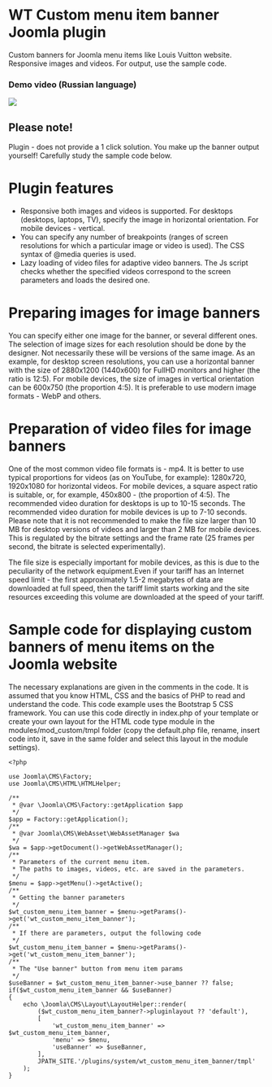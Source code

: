 # WT Custom menu item banner Joomla plugin
Custom banners for Joomla menu items like Louis Vuitton website. Responsive images and videos. For output, use the sample code.
### Demo video (Russian language)
[![](https://img.youtube.com/vi/9n15dZML-Qc/0.jpg)](https://www.youtube.com/watch?v=9n15dZML-Qc)
## Please note!
Plugin - does not provide a 1 click solution. You make up the banner output yourself! Carefully study the sample code below.
# Plugin features
- Responsive both images and videos is supported. For desktops (desktops, laptops, TV), specify the image in horizontal orientation. For mobile devices - vertical.
- You can specify any number of breakpoints (ranges of screen resolutions for which a particular image or video is used). The CSS syntax of @media queries is used.
- Lazy loading of video files for adaptive video banners. The Js script checks whether the specified videos correspond to the screen parameters and loads the desired one.
# Preparing images for image banners
You can specify either one image for the banner, or several different ones. The selection of image sizes for each resolution should be done by the designer. Not necessarily these will be versions of the same image. 
As an example, for desktop screen resolutions, you can use a horizontal banner with the size of 2880x1200 (1440x600) for FullHD monitors and higher (the ratio is 12:5).
For mobile devices, the size of images in vertical orientation can be 600x750 (the proportion 4:5).
It is preferable to use modern image formats - WebP and others.
# Preparation of video files for image banners
One of the most common video file formats is - mp4. It is better to use typical proportions for videos (as on YouTube, for example): 1280x720, 1920x1080 for horizontal videos. For mobile devices, a square aspect ratio is suitable, or, for example, 450x800 - (the proportion of 4:5).
The recommended video duration for desktops is up to 10-15 seconds.
The recommended video duration for mobile devices is up to 7-10 seconds.
Please note that it is not recommended to make the file size larger than 10 MB for desktop versions of videos and larger than 2 MB for mobile devices. This is regulated by the bitrate settings and the frame rate (25 frames per second, the bitrate is selected experimentally).

The file size is especially important for mobile devices, as this is due to the peculiarity of the network equipment.Even if your tariff has an Internet speed limit - the first approximately 1.5-2 megabytes of data are downloaded at full speed, then the tariff limit starts working and the site resources exceeding this volume are downloaded at the speed of your tariff. 

# Sample code for displaying custom banners of menu items on the Joomla website
The necessary explanations are given in the comments in the code. It is assumed that you know HTML, CSS and the basics of PHP to read and understand the code. This code example uses the Bootstrap 5 CSS framework. You can use this code directly in index.php of your template or create your own layout for the HTML code type module in the modules/mod_custom/tmpl folder (copy the default.php file, rename, insert code into it, save in the same folder and select this layout in the module settings).
```
<?php

use Joomla\CMS\Factory;
use Joomla\CMS\HTML\HTMLHelper;

/**
 * @var \Joomla\CMS\Factory::getApplication $app
 */
$app = Factory::getApplication();
/**
 * @var Joomla\CMS\WebAsset\WebAssetManager $wa
 */
$wa = $app->getDocument()->getWebAssetManager();
/**
 * Parameters of the current menu item.
 * The paths to images, videos, etc. are saved in the parameters.
 */
$menu = $app->getMenu()->getActive();
/**
 * Getting the banner parameters
 */
$wt_custom_menu_item_banner = $menu->getParams()->get('wt_custom_menu_item_banner');
/**
 * If there are parameters, output the following code
 */
$wt_custom_menu_item_banner = $menu->getParams()->get('wt_custom_menu_item_banner');
/**
 * The "Use banner" button from menu item params
 */
$useBanner = $wt_custom_menu_item_banner->use_banner ?? false;
if($wt_custom_menu_item_banner && $useBanner)
{
    echo \Joomla\CMS\Layout\LayoutHelper::render(
        ($wt_custom_menu_item_banner?->pluginlayout ?? 'default'),
        [
            'wt_custom_menu_item_banner' => $wt_custom_menu_item_banner,
            'menu' => $menu,
            'useBanner' => $useBanner,
        ],
        JPATH_SITE.'/plugins/system/wt_custom_menu_item_banner/tmpl'
    );
}
```